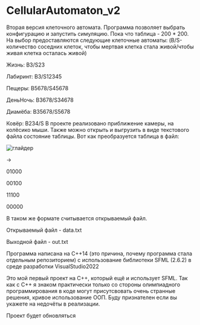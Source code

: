 # CellularAutomaton_v2
Вторая версия клеточного автомата. Программа позволяет выбрать конфигурацию и запустить симуляцию.
Пока что таблица - 200 * 200.
На выбор предоставляются следующие клеточные автоматы:
(B/S- количество соседних клеток, чтобы мертвая клетка стала живой/чтобы живая клетка осталась живой) 

Жизнь: B3/S23

Лабиринт: B3/S12345

Пещеры: B5678/S45678

ДеньНочь: B3678/S34678

Диамёба: B35678/S5678

Ковёр: B234/S
В проекте реализовано приближение камеры, на колёсико мыши. Также можно открыть и выгрузить в виде текстового файла состояние таблицы. 
Вот как преобразуется таблица в файл:

![глайдер](https://github.com/user-attachments/assets/0738a0d6-b43f-4f3a-9479-b592e7116e8a)

->

01000

00100

11100

00000

В таком же формате считывается открываемый файл.

Открываемый файл - data.txt

Выходной файл - out.txt


Программа написана на C++14 (это причина, почему программа стала отдельным репозиторием) с использование библиотеки SFML (2.6.2)
в среде разработки VisualStudio2022



Это мой первый проект на C++, который ещё и использует SFML. Так как с C++ я знаком практически только со стороны олимпиадного программирования в коде могут присутсвовать очень странные решения, 
кривое использование ООП. Буду признателен если вы укажете на недочёты в реализации.

Проект будет обновляться
